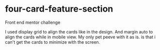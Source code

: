# four-card-feature-section
Front end mentor challenge

I used display grid to align the cards like in the design. And margin auto to align the cards while in mobile view.
My only pet peeve with it as is. is that i can't get the cards to minimize with the screen.
